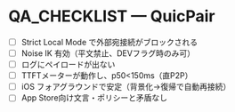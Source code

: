 # QA_CHECKLIST — QuicPair

- [ ] Strict Local Mode で外部宛接続がブロックされる
- [ ] Noise IK 有効（平文禁止、DEVフラグ時のみ可）
- [ ] ログにペイロードが出ない
- [ ] TTFTメーターが動作し、p50<150ms（直P2P）
- [ ] iOS フォアグラウンドで安定（背景化→復帰で自動再接続）
- [ ] App Store向け文言・ポリシーと矛盾なし
